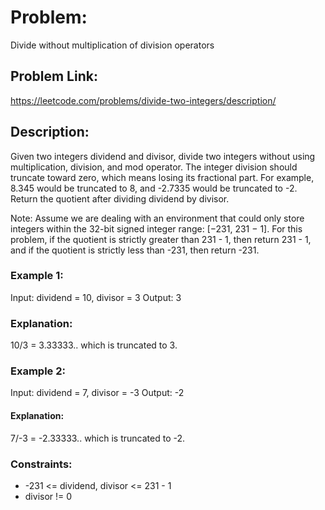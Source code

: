 # Problem: 
Divide without multiplication of division operators

## Problem Link:
https://leetcode.com/problems/divide-two-integers/description/

## Description: 
Given two integers dividend and divisor, divide two integers without using multiplication, division, and mod operator.
The integer division should truncate toward zero, which means losing its fractional part. For example, 8.345 would be truncated to 8, and -2.7335 would be truncated to -2.
Return the quotient after dividing dividend by divisor.

Note: Assume we are dealing with an environment that could only store integers within the 32-bit signed integer range: [−231, 231 − 1]. For this problem, if the quotient is strictly greater than 231 - 1, then return 231 - 1, and if the quotient is strictly less than -231, then return -231.

### Example 1:

Input: dividend = 10, divisor = 3
Output: 3
### Explanation: 
10/3 = 3.33333.. which is truncated to 3.

### Example 2:

Input: dividend = 7, divisor = -3
Output: -2
#### Explanation: 
7/-3 = -2.33333.. which is truncated to -2.
 
### Constraints:

- -231 <= dividend, divisor <= 231 - 1
- divisor != 0


